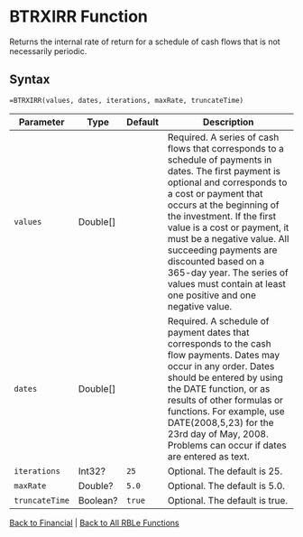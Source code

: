 # BTRXIRR Function

Returns the internal rate of return for a schedule of cash flows that is not necessarily periodic.

## Syntax

```excel
=BTRXIRR(values, dates, iterations, maxRate, truncateTime)
```

Parameter | Type | Default | Description
---|---|---|---
`values` | Double[] |  | Required. A series of cash flows that corresponds to a schedule of payments in dates. The first payment is optional and corresponds to a cost or payment that occurs at the beginning of the investment. If the first value is a cost or payment, it must be a negative value. All succeeding payments are discounted based on a 365-day year. The series of values must contain at least one positive and one negative value.
`dates` | Double[] |  | Required. A schedule of payment dates that corresponds to the cash flow payments. Dates may occur in any order. Dates should be entered by using the DATE function, or as results of other formulas or functions. For example, use DATE(2008,5,23) for the 23rd day of May, 2008. Problems can occur if dates are entered as text.
`iterations` | Int32? | `25` | Optional. The default is 25.
`maxRate` | Double? | `5.0` | Optional. The default is 5.0.
`truncateTime` | Boolean? | `true` | Optional. The default is true.

[Back to Financial](RBLeFinancial.md) | [Back to All RBLe Functions](RBLe.md#function-documentation)